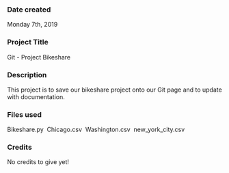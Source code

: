 ### Date created
Monday 7th, 2019

### Project Title
Git - Project Bikeshare

### Description
This project is to save our bikeshare project onto our Git page and to update with documentation.

### Files used
Bikeshare.py&nbsp;
Chicago.csv&nbsp;
Washington.csv&nbsp;
new_york_city.csv&nbsp;

### Credits
No credits to give yet!

